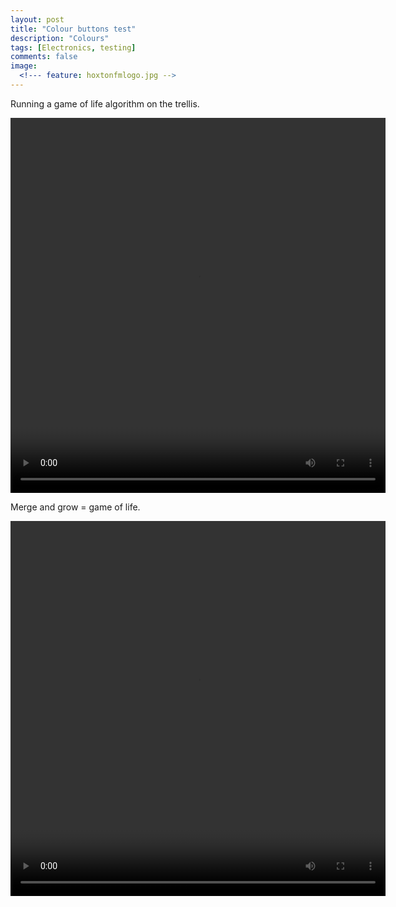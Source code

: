 ```yaml
---
layout: post
title: "Colour buttons test"
description: "Colours"
tags: [Electronics, testing]
comments: false
image:
  <!--- feature: hoxtonfmlogo.jpg --> 
---
```


Running a game of life algorithm on the trellis.

<video controls="controls" width="600" height="600" style="display: block; margin: 0 auto;" name="Video Name" src="/images/13085084_233190723707225_1239813391_n.mp4"></video>

Merge and grow = game of life.

<video controls="controls" width="600" height="600" style="display: block; margin: 0 auto;" name="Video Name" src="/images/13085847_1691565961081533_79276446_n.mp4"></video>

